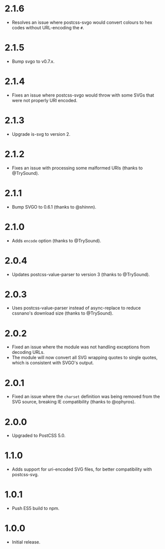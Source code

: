 <h1 id="2.1.6">2.1.6</h1>

<ul>
<li>Resolves an issue where postcss-svgo would convert colours to hex codes
without URL-encoding the <code>#</code>.</li>
</ul>

<h1 id="2.1.5">2.1.5</h1>

<ul>
<li>Bump svgo to v0.7.x.</li>
</ul>

<h1 id="2.1.4">2.1.4</h1>

<ul>
<li>Fixes an issue where postcss-svgo would throw with some SVGs that were
not properly URI encoded.</li>
</ul>

<h1 id="2.1.3">2.1.3</h1>

<ul>
<li>Upgrade is-svg to version 2.</li>
</ul>

<h1 id="2.1.2">2.1.2</h1>

<ul>
<li>Fixes an issue with processing some malformed URIs (thanks to @TrySound).</li>
</ul>

<h1 id="2.1.1">2.1.1</h1>

<ul>
<li>Bump SVGO to 0.6.1 (thanks to @shinnn).</li>
</ul>

<h1 id="2.1.0">2.1.0</h1>

<ul>
<li>Adds <code>encode</code> option (thanks to @TrySound).</li>
</ul>

<h1 id="2.0.4">2.0.4</h1>

<ul>
<li>Updates postcss-value-parser to version 3 (thanks to @TrySound).</li>
</ul>

<h1 id="2.0.3">2.0.3</h1>

<ul>
<li>Uses postcss-value-parser instead of async-replace to reduce cssnano's
download size (thanks to @TrySound).</li>
</ul>

<h1 id="2.0.2">2.0.2</h1>

<ul>
<li>Fixed an issue where the module was not handling exceptions from
decoding URLs.</li>
<li>The module will now convert all SVG wrapping quotes to single quotes, which
is consistent with SVGO's output.</li>
</ul>

<h1 id="2.0.1">2.0.1</h1>

<ul>
<li>Fixed an issue where the <code>charset</code> definition was being removed from the
SVG source, breaking IE compatibility (thanks to @ophyros).</li>
</ul>

<h1 id="2.0.0">2.0.0</h1>

<ul>
<li>Upgraded to PostCSS 5.0.</li>
</ul>

<h1 id="1.1.0">1.1.0</h1>

<ul>
<li>Adds support for uri-encoded SVG files, for better compatibility
with postcss-svg.</li>
</ul>

<h1 id="1.0.1">1.0.1</h1>

<ul>
<li>Push ES5 build to npm.</li>
</ul>

<h1 id="1.0.0">1.0.0</h1>

<ul>
<li>Initial release.</li>
</ul>

